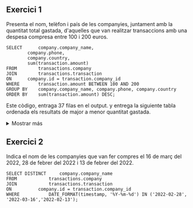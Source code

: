 ## Exercici 1
Presenta el nom, telèfon i país de les companyies, juntament amb la quantitat total gastada, 
d'aquelles que van realitzar transaccions amb una despesa compresa entre 100 i 200 euros. 

	SELECT		company.company_name,
			company.phone,
			company.country,
			sum(transaction.amount)
   	FROM		transactions.company
	JOIN		transactions.transaction
	ON		company.id = transaction.company_id
	WHERE		transaction.amount BETWEEN 100 AND 200
	GROUP BY	company.company_name, company.phone, company.country
	ORDER BY	sum(transaction.amount) DESC;

Este còdigo, entraga 37 filas en el output. y entrega la siguiente tabla ordenada els resultats de major a menor quantitat gastada.

<details>
  <summary>Mostrar más</summary>
	
|company_name | phone | country | Quantitat_total|
|-------------|--|--|--|
|'Enim Condimentum Ltd' | '09 55 51 66 25' | 'United Kingdom' | '2747.41'|
|'Nunc Interdum Incorporated' | '05 18 15 48 13' | 'Germany' | '2412.55'|
|'Ut Semper Foundation' | '01 60 36 33 06' | 'Sweden' | '2285.80'|
|'Arcu LLP' | '06 46 04 41 45' | 'Norway' | '1589.00'|
|'Lorem Eu Incorporated' | '01 83 66 62 07' | 'Canada' | '1544.61'|
|'Malesuada PC' | '01 74 85 68 70' | 'Ireland' | '1255.22'|
|'Non Institute' | '06 77 15 31 14' | 'United Kingdom' | '1078.31'|
|'At Associates' | '09 56 61 10 65' | 'New Zealand' | '368.81'|
|'Cras Vehicula Aliquet Industries' | '03 37 86 87 75' | 'Netherlands' | '339.92'|
|'Tristique Neque Venenatis Institute' | '04 34 85 12 85' | 'Sweden' | '296.30'|
|'Auctor Mauris Vel LLP' | '08 09 28 74 14' | 'United States' | '287.60'|
|'Nec Luctus LLC' | '02 14 71 75 73' | 'Norway' | '268.32'|
|'Amet Nulla Donec Corporation' | '07 15 25 14 74' | 'Italy' | '197.65'|
|'Ac Libero Inc.' | '04 36 20 64 29' | 'United Kingdom' | '186.34'|
|'Nunc In Foundation' | '03 79 81 18 92' | 'Italy' | '183.84'|
|'Ac Industries' | '09 34 65 40 60' | 'Germany' | '183.14'|
|'Tincidunt Associates' | '09 82 63 76 61' | 'Ireland' | '173.34'|
|'Dolor Vitae Limited' | '06 53 60 43 60' | 'France' | '164.88'|
|'Interdum Feugiat Sed Associates' | '04 88 40 32 52' | 'United Kingdom' | '164.86'|
|'Pede Cum Ltd' | '07 62 26 48 38' | 'Norway' | '160.78'|
|'Mauris Incorporated' | '06 84 33 15 97' | 'Norway' | '158.50'|
|'Mattis Foundation' | '06 74 03 95 74' | 'Australia' | '155.57'|
|'Quisque Libero LLC' | '01 45 48 71 11' | 'China' | '155.44'|
|'Dui Cras Associates' | '08 12 73 87 84' | 'Italy' | '153.89'|
|'Non Justo Corp.' | '09 30 54 14 44' | 'Sweden' | '151.32'|
|'Amet Faucibus Ut Foundation' | '03 21 62 47 12' | 'United Kingdom' | '144.33'|
|'Etiam Bibendum Fermentum Industries' | '07 46 69 45 02' | 'France' | '131.21'|
|'Fringilla LLC' | '08 29 15 93 57' | 'New Zealand' | '123.94'|
|'Donec Fringilla PC' | '01 51 58 14 44' | 'France' | '119.68'|
|'Ac Fermentum Incorporated' | '06 85 56 52 33' | 'Germany' | '119.36'|
|'Tortor Nunc Commodo Company' | '05 35 92 77 16' | 'United States' | '116.80'|
|'Pretium Neque Corp.' | '07 77 48 55 28' | 'Australia' | '116.74'|
|'Pede Ultrices Ltd' | '04 52 40 26 17' | 'Belgium' | '114.89'|
|'Orci Adipiscing Limited' | '03 18 00 77 81' | 'United Kingdom' | '111.64'|
|'Quam A Felis Industries' | '04 87 10 27 16' | 'Italy' | '109.49'|
|'A Institute' | '03 34 91 68 65' | 'Belgium' | '105.82'|
|'Nulla Integer Vulputate Corp.' | '04 57 50 84 48' | 'Sweden' | '105.42'|
</details>

## Exercici 2
Indica el nom de les companyies que van fer compres el 16 de març del 2022, 28 de febrer del 2022 i 13 de febrer del 2022.

	SELECT DISTINCT		company.company_name
	FROM 			transactions.company
	JOIN			transactions.transaction
	ON			company.id = transaction.company_id
	WHERE			DATE_FORMAT(timestamp, '%Y-%m-%d') IN ('2022-02-28', '2022-03-16','2022-02-13');






